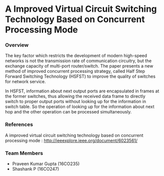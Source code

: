 # A Improved Virtual Circuit Switching Technology Based on Concurrent Processing Mode

### Overview

The key factor which restricts the development of modern high-speed networks is not the transmission rate of communication circuitry, but the exchange capacity of multi-port router/switch. The paper presents a new method of improved concurrent processing strategy, called Half Step Forward Switching Technology (HSFST) to improve the quality of switches for network service. 

In HSFST, information about next output ports are encapsulated in frames at the former switches, thus allowing the received data frame to directly switch to proper output ports without looking up for the information in switch table. So the operation of looking up for the information about next hop and the other operation can be processed simultaneously.

### References

A improved virtual circuit switching technology based on concurrent processing mode : http://ieeexplore.ieee.org/document/6023561/

### Team Members
* Praveen Kumar Gupta (16CO235)
*  Shashank P (16CO247)
